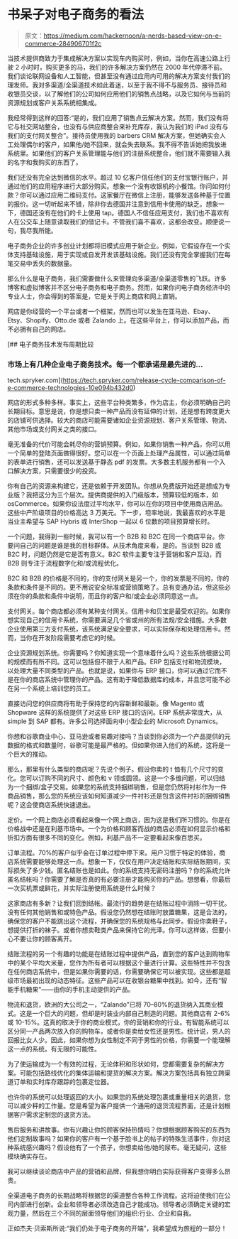 # 书呆子对电子商务的看法

> 原文：<https://medium.com/hackernoon/a-nerds-based-view-on-e-commerce-284906701f2c>

当技术提供商致力于集成解决方案以实现车内购买时，例如，当你在高速公路上行驶 2 小时时，购买更多的马，我们的许多解决方案仍然在 2000 年代停滞不前。我们谈论联网设备和人工智能，但甚至没有通过应用内可用的解决方案支付我们的理发师。我对多渠道/全渠道技术如此着迷，以至于我不得不与服务员、接待员和收银员交谈，以了解他们的公司如何应用他们的销售点战略，以及它如何与当前的资源规划或客户关系系统相集成。

我经常得到这样的回答:“是的，我们应用了销售点云解决方案。然而，我们没有将它与社交网站整合，也没有与供应商整合来补充库存，我认为我们的 iPad 没有与我们的支付网关整合”。接待员使用我的 barbers CRM 解决方案，但她确实会人工处理偶尔的客户，如果他/她不回来，就会失去联系。我不得不告诉她把我放进系统里。如果他们的客户关系管理能与他们的注册系统整合，他们就不需要输入我的名字和我购买的东西了。

我们还没有完全达到微信的水平。超过 10 亿客户信任他们的支付宝银行账户，并通过他们的应用程序进行大部分购买。想象一个没有收银机的小餐馆。你问如何付款？你可以通过应用二维码支付。这家餐厅在微信上注册，能够发送各种基于位置的报价。这一切听起来不错，除非你去德国并注意到信用卡使用的缺乏。想象一下，德国还没有在他们的卡上使用 tap。德国人不信任应用支付，我们也不喜欢有人在公交车上随意读取我们的借记卡。不管我们喜不喜欢，这都会改变。顺便说一句，我尽我所能。

电子商务企业的许多创业计划都将旧模式应用于新企业。例如，它假设存在一个实体支持基础设施，用于实现或自发开发该基础设施。我们还没有完全掌握我们在每笔交易中丢失的数据量。

那么什么是电子商务，我们需要做什么来管理向多渠道/全渠道零售的飞跃。许多博客和虚拟博客并不区分电子商务和电子商务。然而，如果你问电子商务经济中的专业人士，你会得到的答案是，它是关于网上商店和网上直销。

网店是你经营的一个平台或者一个框架，然而也可以发生在亚马逊、Ebay、Etsy、Shopify、Otto.de 或者 Zalando 上。在这些平台上，你可以添加产品，而不必拥有自己的网店。

[](https://tech.spryker.com/release-cycle-comparison-of-e-commerce-technologies-10e094b432d0) [## 电子商务技术发布周期比较

### 市场上有几种企业电子商务技术。每一个都承诺是最先进的…

tech.spryker.com](https://tech.spryker.com/release-cycle-comparison-of-e-commerce-technologies-10e094b432d0) 

网店的形式多种多样。事实上，这些平台种类繁多，作为店主，你必须明确自己的长期目标。意思是说，你是想只卖一种产品而没有延伸的计划，还是想有跨度更大的店铺可供选择。较大的商店可能需要诸如企业资源规划、客户关系管理、物流、其他市场或支付网关之类的接口。

毫无准备的代价可能会耗尽你的营销预算。例如，如果你销售一种产品，你可以用一个简单的登陆页面做得很好。您可以在一个页面上处理产品属性，可以通过简单的表单进行销售，还可以发送基于静态 pdf 的发票。大多数主机服务都有一个入口解决方案，只需要很少的投资。

你有自己的资源来构建它，还是依赖于开发团队。你想从免费版开始还是想成为专业版？我把这分为三个层次。提供商提供的入门级版本，预算较低的版本，如 osCommerce。如果你设法度过平均水平，你可以在你的项目中使用商店用品。这些中产阶级项目的价格高达 3 万美元。下一步，坦率地说，我最喜欢的水平是当业主希望与 SAP Hybris 或 InterShop 一起以 6 位数的项目预算增长时。

一个问题，我得到一些时候，我可以有一个 B2B 和 B2C 在同一个商店平台。你要问自己的问题是谁是我的目标群体。从技术角度来看，是的。当谈到 B2B 或 B2C 时，问题仍然是它是否有意义。B2C 软件主要专注于营销和客户互动，而 B2B 则专注于流程数字化和/或流程优化。

B2C 和 B2B 的价格是不同的，你的支付网关是另一个，你的发票是不同的，你的条款和条件是不同的。更不用说安全标准或营销策略了。总有变通办法，但这些必须在你的条款和条件中说明，而且你的客户和/或企业必须同意这一点。

支付网关。每个商店都必须有某种支付网关。信用卡和贝宝是最受欢迎的。如果你想实现自己的信用卡系统，你需要满足几个省或州的所有法规/安全措施。大多数企业使用第三方支付系统，该系统满足安全要求，可以实际保存和处理信用卡。然而，当你在开发阶段需要考虑它的时候。

企业资源规划系统。你需要吗？你知道实现一个意味着什么吗？这些系统根据公司的规模而有所不同。这可以包括但不限于人和产品。ERP 包括支付和物流模块，以处理大量不同类型的产品。也就是说，如果你与 ERP 接口，你可以通过它而不是在你的商店系统中管理你的产品。这有助于降低数据库的成本，并且您可能不必在另一个系统上培训您的员工。

直接访问您的供应商将有助于保持您的内容新鲜和最新。像 Magento 或 Shopware 这样的系统提供了对这些 ERP 接口的访问。ERP 系统非常庞大，从 simple 到 SAP 都有。许多公司选择面向中小型企业的 Microsoft Dynamics。

你想和谷歌商业中心、亚马逊或者易趣对接吗？当谈到你必须为一个产品提供的元数据的格式和数量时，谷歌可能是最严格的。但如果你进入他们的系统，这将是一个巨大的推动。

那么，那里有什么类型的商店呢？先说个例子。假设你卖的 t 恤有几个尺寸的变化。您可以订购不同的尺寸、颜色和 v 领或圆领。这是一个多维问题，可以归结为一个捆绑/盒子交易。如果您的系统支持捆绑销售，但是您仍然将衬衫作为一件商品销售，那么您的系统应该如何知道减少一件衬衫还是包含这件衬衫的捆绑销售呢？这会使商店系统快速退出。

定价。一个网上商店必须看起来像一个网上商店，因为这是我们所习惯的。你是在价格战中还是在利基市场中。一个为价格和顾客而战的商店必须在如何显示价格和折扣方面有很多不同的变化。例如，利基产品不一定要看起来像百思买。

订单流程。70%的客户似乎会在订单过程中停下来。用户习惯于特定的体验，商店系统需要能够处理这一点。想象一下，仅仅在用户决定结账和实际结账期间，实际损失了多少钱。匿名结账也是如此。你的系统支持无密码注册吗？你的系统允许匿名结帐吗？你需要了解是否真的有必要注册才能购买你的产品。想想看，你最后一次买机票或鲜花，并实际注册使用系统是什么时候？

这家商店有多新？让我们回到结帐。最流行的趋势是在结账过程中消除一切干扰。没有任何其他销售和或特色产品。假设您仍然想在结账时放置糖果，这是合法的，确保您的客户不能跳出这个流程，并确保您的系统规格与此同步。假设你卖鞋子，想提供打折的袜子。或者你想卖鞋类产品来保持它的光泽。你可以这样做，但要小心不要让你的顾客离开。

结账流程的另一个有趣的功能是在结账过程中提供产品，直到您的客户达到购物车中的某个平均大米量，您作为所有者可以根据这个量进行计算。这些特性并不包含在任何商店系统中，但是如果你需要的话，你需要确保它可以被实现。这些都是超级市场最初出现的动态特征。这些产品可以在收银台糖果中找到。如今，还有“智能手机糖果”——由你的手机主动提供的产品。

物流和退货，欧洲的大公司之一，“Zalando”已将 70–80%的退货纳入其商业模式。这是一个巨大的问题，但却是时装业内部自己制造的问题。其他商店有 2-6%或 10-15%。这真的取决于你的商业模式，你的营销和你的行业。有智能系统可以区分同一产品两次放入你的购物车，或者你是卖给女性还是男性。统计说，男人的回报比女人少。因此，如果你想为女性制定不同于男性的价格，你需要一个能理解这一点的系统。有无限的可能性。

为了使运输成为一个有效的过程，无论体积和形状如何，您都需要复杂的解决方案。可能包括路线优化的集体运输和提货的解决方案。解决方案包括具有独立跨渠道订单和实时库存跟踪的包裹定位器。

也许你的系统可以处理返回的大小。如果您的系统处理包裹或重量相关的退货，您可以减少秤的工作量。您是希望为客户提供一个通用的退货流程界面，还是计划根据客户需求定制您的退货方法。

售后服务和讲故事。你有兴趣让你的顾客保持热情吗？你想根据顾客购买的东西为他们定制故事吗？如果你的客户有一个基于脸书上的帖子的特殊生活事件，你对这种系统感兴趣吗？假设他有了一个孩子，你想卖给他/她的尿布。毫无疑问，这些模块确实存在。

我可以继续谈论商店中产品的营销和品牌，但我想你明白实际获得客户变得多么昂贵。

全渠道电子商务的长期战略将根据您的渠道整合各种工作流程。这将迫使我们在公司内部进行创新。企业和领导者必须改造自己才能成功。领导者必须确定关键的宏观力量，然后在三个不同的层面领导他们的组织:行业、企业和自我。

正如杰夫·贝索斯所说:“我们仍处于电子商务的开端”，我希望成为旅程的一部分！